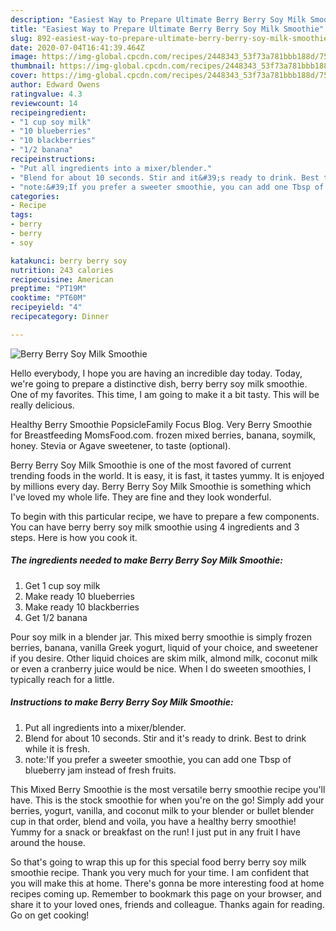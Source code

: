```yaml
---
description: "Easiest Way to Prepare Ultimate Berry Berry Soy Milk Smoothie"
title: "Easiest Way to Prepare Ultimate Berry Berry Soy Milk Smoothie"
slug: 892-easiest-way-to-prepare-ultimate-berry-berry-soy-milk-smoothie
date: 2020-07-04T16:41:39.464Z
image: https://img-global.cpcdn.com/recipes/2448343_53f73a781bbb188d/751x532cq70/berry-berry-soy-milk-smoothie-recipe-main-photo.jpg
thumbnail: https://img-global.cpcdn.com/recipes/2448343_53f73a781bbb188d/751x532cq70/berry-berry-soy-milk-smoothie-recipe-main-photo.jpg
cover: https://img-global.cpcdn.com/recipes/2448343_53f73a781bbb188d/751x532cq70/berry-berry-soy-milk-smoothie-recipe-main-photo.jpg
author: Edward Owens
ratingvalue: 4.3
reviewcount: 14
recipeingredient:
- "1 cup soy milk"
- "10 blueberries"
- "10 blackberries"
- "1/2 banana"
recipeinstructions:
- "Put all ingredients into a mixer/blender."
- "Blend for about 10 seconds. Stir and it&#39;s ready to drink. Best to drink while it is fresh."
- "note:&#39;If you prefer a sweeter smoothie, you can add one Tbsp of blueberry jam instead of fresh fruits."
categories:
- Recipe
tags:
- berry
- berry
- soy

katakunci: berry berry soy 
nutrition: 243 calories
recipecuisine: American
preptime: "PT19M"
cooktime: "PT60M"
recipeyield: "4"
recipecategory: Dinner

---
```



![Berry Berry Soy Milk Smoothie](https://img-global.cpcdn.com/recipes/2448343_53f73a781bbb188d/751x532cq70/berry-berry-soy-milk-smoothie-recipe-main-photo.jpg)

Hello everybody, I hope you are having an incredible day today. Today, we're going to prepare a distinctive dish, berry berry soy milk smoothie. One of my favorites. This time, I am going to make it a bit tasty. This will be really delicious.

Healthy Berry Smoothie PopsicleFamily Focus Blog. Very Berry Smoothie for Breastfeeding MomsFood.com. frozen mixed berries, banana, soymilk, honey. Stevia or Agave sweetener, to taste (optional).

Berry Berry Soy Milk Smoothie is one of the most favored of current trending foods in the world. It is easy, it is fast, it tastes yummy. It is enjoyed by millions every day. Berry Berry Soy Milk Smoothie is something which I've loved my whole life. They are fine and they look wonderful.


To begin with this particular recipe, we have to prepare a few components. You can have berry berry soy milk smoothie using 4 ingredients and 3 steps. Here is how you cook it.

<!--inarticleads1-->

##### The ingredients needed to make Berry Berry Soy Milk Smoothie:

1. Get 1 cup soy milk
1. Make ready 10 blueberries
1. Make ready 10 blackberries
1. Get 1/2 banana


Pour soy milk in a blender jar. This mixed berry smoothie is simply frozen berries, banana, vanilla Greek yogurt, liquid of your choice, and sweetener if you desire. Other liquid choices are skim milk, almond milk, coconut milk or even a cranberry juice would be nice. When I do sweeten smoothies, I typically reach for a little. 

<!--inarticleads2-->

##### Instructions to make Berry Berry Soy Milk Smoothie:

1. Put all ingredients into a mixer/blender.
1. Blend for about 10 seconds. Stir and it&#39;s ready to drink. Best to drink while it is fresh.
1. note:&#39;If you prefer a sweeter smoothie, you can add one Tbsp of blueberry jam instead of fresh fruits.


This Mixed Berry Smoothie is the most versatile berry smoothie recipe you&#39;ll have. This is the stock smoothie for when you&#39;re on the go! Simply add your berries, yogurt, vanilla, and coconut milk to your blender or bullet blender cup in that order, blend and voila, you have a healthy berry smoothie! Yummy for a snack or breakfast on the run! I just put in any fruit I have around the house. 

So that's going to wrap this up for this special food berry berry soy milk smoothie recipe. Thank you very much for your time. I am confident that you will make this at home. There's gonna be more interesting food at home recipes coming up. Remember to bookmark this page on your browser, and share it to your loved ones, friends and colleague. Thanks again for reading. Go on get cooking!
